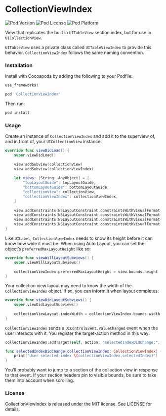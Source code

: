 # CollectionViewIndex

[![Pod Version](https://img.shields.io/cocoapods/v/CollectionViewIndex.svg)](CollectionViewIndex.podspec)
[![Pod License](https://img.shields.io/cocoapods/l/CollectionViewIndex.svg)](LICENSE)
[![Pod Platform](https://img.shields.io/cocoapods/p/CollectionViewIndex.svg)](CollectionViewIndex.podspec)

View that replicates the built in `UITableView` section index, but for use in `UICollectionView`.

`UITableView` uses a private class called `UITableViewIndex` to provide this behavior. `CollectionViewIndex`
follows the same naming convention.

### Installation

Install with Cocoapods by adding the following to your Podfile:

```ruby
use_frameworks!

pod 'CollectionViewIndex'
```

Then run:

```bash
pod install
```

### Usage

Create an instance of `CollectionViewIndex` and add it to the superview of, and in front of, your
`UICollectionView` instance:

```swift
override func viewDidLoad() {
	super.viewDidLoad()
	
	view.addSubview(collectionView)
	view.addSubview(collectionViewIndex)
	
	let views: [String: AnyObject] = [
		"topLayoutGuide": topLayoutGuide,
		"bottomLayoutGuide": bottomLayoutGuide,
		"collectionView": collectionView,
		"collectionViewIndex": collectionViewIndex,
	]
	
	view.addConstraints(NSLayoutConstraint.constraintsWithVisualFormat("|[collectionView]|", options: [], metrics: nil, views: views))
	view.addConstraints(NSLayoutConstraint.constraintsWithVisualFormat("V:|[collectionView]|", options: [], metrics: nil, views: views))
	view.addConstraints(NSLayoutConstraint.constraintsWithVisualFormat("[collectionViewIndex]|", options: [], metrics: nil, views: views))
	view.addConstraints(NSLayoutConstraint.constraintsWithVisualFormat("V:[topLayoutGuide][collectionViewIndex][bottomLayoutGuide]", options: [], metrics: nil, views: views))
}
```

Like `UILabel`, `CollectionViewIndex` needs to know its height before it can know how wide it must be. When
using Auto Layout, you can set the object’s `preferredMaxLayoutHeight` like so:

```swift
override func viewWillLayoutSubviews() {
	super.viewWillLayoutSubviews()
	
	collectionViewIndex.preferredMaxLayoutHeight = view.bounds.height - topLayoutGuide.length - bottomLayoutGuide.length
}
```

Your collection view layout may need to know the width of the `CollectionViewIndex` object. If so, you can inform it when layout completes:

```swift
override func viewDidLayoutSubviews() {
	super.viewDidLayoutSubviews()
	
	collectionViewLayout.indexWidth = collectionViewIndex.bounds.width
}
```

`CollectionViewIndex` sends a `UIControlEvent.ValueChanged` event when the user interacts with it. You
register the target-action method in this way:

```swift
collectionViewIndex.addTarget(self, action: "selectedIndexDidChange:", forControlEvents: .ValueChanged)

func selectedIndexDidChange(collectionViewIndex: CollectionViewIndex) {
	print("User selected index \(collectionViewIndex.selectedIndex)")
}
```

You’ll probably want to jump to a section of the collection view in response to that event. If your section headers
pin to visible bounds, be sure to take them into account when scrolling.

### License

CollectionViewIndex is released under the MIT license. See LICENSE for details.